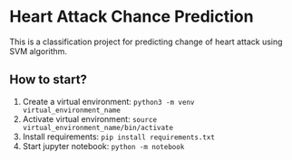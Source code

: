 # Heart Attack Chance Prediction
This is a classification project for predicting change of heart attack using SVM algorithm.

## How to start?
1. Create a virtual environment:
   `python3 -m venv virtual_environment_name`
2. Activate virtual environment:
   `source virtual_environment_name/bin/activate`
4. Install requirements:
   `pip install requirements.txt`
4. Start jupyter notebook:
   `python -m notebook`
